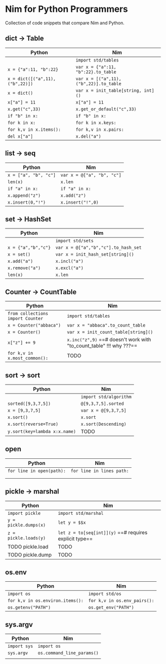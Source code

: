 # Nim for Python Programmers

Collection of code snippets that compare Nim and Python.



## dict → Table

| Python                           | Nim                                     |
| -------------------------------- | --------------------------------------- |
|                                  | `import std/tables`                     |
| `x = {"a":11, "b":22}`           | `var x = {"a":11, "b":22}.to_table`     |
| `x = dict([("a",11), ("b",22)])` | `var x = [("a",11), ("b",22)].to_table` |
| `x = dict()`                     | `var x = init_table[string, int]()`     |
| `x["a"] = 11`                    | `x["a"] = 11`                           |
| `x.get("c",33)`                  | `x.get_or_default("c",33)`              |
| `if "b" in x:`                   | `if "b" in x:`                          |
| `for k in x:`                    | `for k in x.keys:`                      |
| `for k,v in x.items():`          | `for k,v in x.pairs:`                   |
| `del x["a"]`                     | `x.del("a")`                            |



## list → seq

| Python                | Nim                        |
| --------------------- | -------------------------- |
| `x = ["a", "b", "c"]` | `var x = @["a", "b", "c"]` |
| `len(x)`              | `x.len`                    |
| `if "a" in x:`        | `if "a" in x:`             |
| `x.append("z")`       | `x.add("z")`               |
| `x.insert(0,"!")`     | `x.insert("!",0)`          |



## set → HashSet

| Python              | Nim                                  |
| ------------------- | ------------------------------------ |
|                     | `import std/sets`                    |
| `x = {"a","b","c"}` | `var x = @["a","b","c"].to_hash_set` |
| `x = set()`         | `var x = init_hash_set[string]()`    |
| `x.add("a")`        | `x.incl("a")`                        |
| `x.remove("a")`     | `x.excl("a")`                        |
| `len(x)`            | `x.len`                              |



## Counter → CountTable

| Python                            | Nim                                                          |
| --------------------------------- | ------------------------------------------------------------ |
| `from collections import Counter` | `import std/tables`                                          |
| `x = Counter("abbaca")`           | `var x = "abbaca".to_count_table`                            |
| `x = Counter()`                   | `var x = init_count_table[string]()`                         |
| `x["z"] += 9`                     | `x.inc("z",9)` ==# doesn't work with "to_count_table" !!! why ???== |
| `for k,v in x.most_common():`     | TODO                                                         |



## sort → sort

| Python                        | Nim                    |
| ----------------------------- | ---------------------- |
|                               | `import std/algorithm` |
| `sorted([9,3,7,5])`           | `@[9,3,7,5].sorted`    |
| `x = [9,3,7,5]`               | `var x = @[9,3,7,5]`   |
| `x.sort()`                    | `x.sort`               |
| `x.sort(reverse=True)`        | `x.sort(Descending)`   |
| `y.sort(key=lambda x:x.name)` | TODO                   |



## open

| Python                    | Nim                       |
| ------------------------- | ------------------------- |
| `for line in open(path):` | `for line in lines path:` |
|                           |                           |
|                           |                           |



## pickle → marshal

| Python                | Nim                                                    |
| --------------------- | ------------------------------------------------------ |
| `import pickle`       | `import std/marshal`                                   |
| `y = pickle.dumps(x)` | `let y = $$x`                                          |
| `z = pickle.loads(y)` | `let z = to[seq[int]](y)` ==# requires explicit type== |
| TODO pickle.load      | TODO                                                   |
| TODO pickle.dump      | TODO                                                   |



## os.env

| Python                           | Nim                          |
| -------------------------------- | ---------------------------- |
| `import os`                      | `import std/os`              |
| `for k,v in os.environ.items():` | `for k,v in os.env_pairs():` |
| `os.getenv("PATH")`              | `os.get_env("PATH")`         |

## sys.argv

| Python       | Nim                        |
| ------------ | -------------------------- |
| `import sys` | `import os`                |
| `sys.argv`   | `os.command_line_params()` |
|              |                            |

